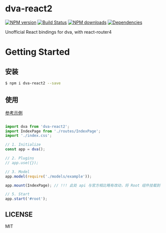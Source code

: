 # dva-react2

[![NPM version](https://img.shields.io/npm/v/dva-react2.svg?style=flat)](https://npmjs.org/package/dva-react2)
[![Build Status](https://img.shields.io/travis/sandwich99/dva-react2.svg?style=flat)](https://travis-ci.org/sandwich99/dva-react2)
[![NPM downloads](http://img.shields.io/npm/dm/dva-react2.svg?style=flat)](https://npmjs.org/package/dva-react2)
[![Dependencies](https://david-dm.org/sandwich99/dva-react2/status.svg)](https://david-dm.org/dvajs/dva-react2)

Unofficial React bindings for dva, with react-router4

# Getting Started

## 安装

```bash
$ npm i dva-react2 --save
```

## 使用

[参考示例](https://github.com/sandwich99/dva-react2/blob/master/examples/basic/src/index.js)

```javascript

import dva from 'dva-react2';
import IndexPage from './routes/IndexPage';
import './index.css';

// 1. Initialize
const app = dva();

// 2. Plugins
// app.use({});

// 3. Model
app.model(require('./models/example'));

app.mount(IndexPage); // !!! 此处 api 与官方相比略有改动，将 Root 组件挂载到 dva 实例上。

// 5. Start
app.start('#root');

```

## LICENSE

MIT
